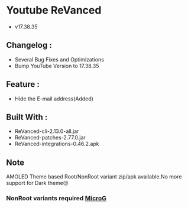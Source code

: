 # Youtube ReVanced
- v17.38.35

## Changelog :
- Several Bug Fixes and Optimizations
- Bump YouTube Version to 17.38.35

## Feature :
- Hide the E-mail address(Added)
   
## Built With :
- ReVanced-cli-2.13.0-all.jar
- ReVanced-patches-2.77.0.jar
- ReVanced-integrations-0.46.2.apk

## Note
AMOLED Theme based Root/NonRoot variant zip/apk available.No more support for Dark theme😐
   
### NonRoot variants required [MicroG](https://github.com/Arafatulislamantor/YouTubeReVanced/releases/download/v17.38.35/Vanced_MicroG_0.2.25.223212.apk)
